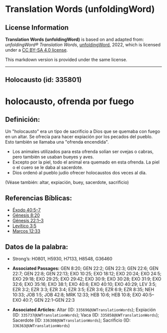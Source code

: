 # Translation Words (unfoldingWord)

## License Information

**Translation Words (unfoldingWord)** is based on and adapted from: _unfoldingWord® Translation Words_, [unfoldingWord](https://unfoldingword.org/utw), 2022, which is licensed under a [CC BY-SA 4.0 license](https://creativecommons.org/licenses/by-sa/4.0/legalcode.en).

This markdown version is provided under the same license.



--------------------------------

## Holocausto (id: 335801)

holocausto, ofrenda por fuego
=============================

Definición:
-----------

Un "holocausto" era un tipo de sacrificio a Dios que se quemaba con fuego en un altar. Se ofrecía para hacer expiación por los pecados del pueblo. Esto también se llamaba una "ofrenda encendida".

* Los animales utilizados para esta ofrenda solían ser ovejas o cabras, pero también se usaban bueyes y aves.
* Excepto por la piel, todo el animal era quemado en esta ofrenda. La piel o el cuero se le daba al sacerdote.
* Dios ordenó al pueblo judío ofrecer holocaustos dos veces al día.

(Véase también: altar, expiación, buey, sacerdote, sacrificio)

Referencias Bíblicas:
---------------------

* [Éxodo 40:5–7](https://ref.ly/Exod40:5-Exod40:7)
* [Génesis 8:20](https://ref.ly/Gen8:20)
* [Génesis 22:1–3](https://ref.ly/Gen22:1-Gen22:3)
* [Levítico 3:5](https://ref.ly/Lev3:5)
* [Marcos 12:33](https://ref.ly/Mark12:33)

Datos de la palabra:
--------------------

* Strong’s: H0801, H5930, H7133, H8548, G36460

* **Associated Passages:** GEN 8:20; GEN 22:2; GEN 22:3; GEN 22:6; GEN 22:7; GEN 22:8; GEN 22:13; EXO 10:25; EXO 18:12; EXO 20:24; EXO 24:5; EXO 29:18; EXO 29:25; EXO 29:42; EXO 30:9; EXO 30:28; EXO 31:9; EXO 32:6; EXO 35:16; EXO 38:1; EXO 40:6; EXO 40:10; EXO 40:29; LEV 3:5; EZR 3:2; EZR 3:3; EZR 3:4; EZR 3:5; EZR 3:6; EZR 6:9; EZR 8:35; NEH 10:33; JOB 1:5; JOB 42:8; MRK 12:33; HEB 10:6; HEB 10:8; EXO 40:5–EXO 40:7; GEN 22:1–GEN 22:3
* **Associated Articles:** Altar (ID: `335696@UWTranslationWords`); Expiación (ID: `335737@UWTranslationWords`); Vaca (ID: `335858@UWTranslationWords`); Sacerdote (ID: `336308@UWTranslationWords`); Sacrificio (ID: `336363@UWTranslationWords`)

